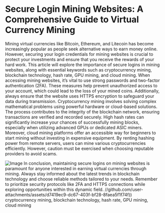 # Secure Login Mining Websites: A Comprehensive Guide to Virtual Currency Mining
Mining virtual currencies like Bitcoin, Ethereum, and Litecoin has become increasingly popular as people seek alternative ways to earn money online. However, securing your login credentials for mining websites is crucial to protect your investments and ensure that you receive the rewards of your hard work. This article will explore the importance of secure logins in mining websites, along with essential keywords such as cryptocurrency mining, blockchain technology, hash rate, GPU mining, and cloud mining.
When accessing mining websites, it’s vital to use strong passwords and two-factor authentication (2FA). These measures help prevent unauthorized access to your account, which could lead to the loss of your mined coins. Additionally, always ensure that the website uses HTTPS encryption to safeguard your data during transmission.
Cryptocurrency mining involves solving complex mathematical problems using powerful hardware or cloud-based solutions. The process contributes to the integrity of the blockchain network, ensuring transactions are verified and recorded securely. High hash rates can significantly increase your chances of successfully mining blocks, especially when utilizing advanced GPUs or dedicated ASIC miners.
Moreover, cloud mining platforms offer an accessible way for beginners to start mining without investing in expensive equipment. By renting hashing power from remote servers, users can mine various cryptocurrencies efficiently. However, caution must be exercised when choosing reputable providers to avoid scams.

![Image](https://github.com/user-attachments/assets/d7419ec9-dc67-403f-bf28-8faea5f1f74f)
In conclusion, maintaining secure logins on mining websites is paramount for anyone interested in earning virtual currencies through mining. Always stay informed about the latest trends in blockchain technology and choose reliable methods tailored to your needs. Remember to prioritize security protocols like 2FA and HTTPS connections while exploring opportunities within this dynamic field. 
 //github.com/user-attachments/assets/d7419ec9-dc67-403f-bf28-8faea5f1f74f))
 cryptocurrency mining, blockchain technology, hash rate, GPU mining, cloud mining

